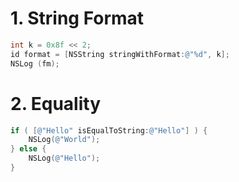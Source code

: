 # 1. String Format

```objective-c
int k = 0x8f << 2;
id format = [NSString stringWithFormat:@"%d", k];
NSLog (fm);
```

# 2. Equality

```objective-c
if ( [@"Hello" isEqualToString:@"Hello"] ) {
    NSLog(@"World");
} else {
    NSLog(@"Hello");
}
```

